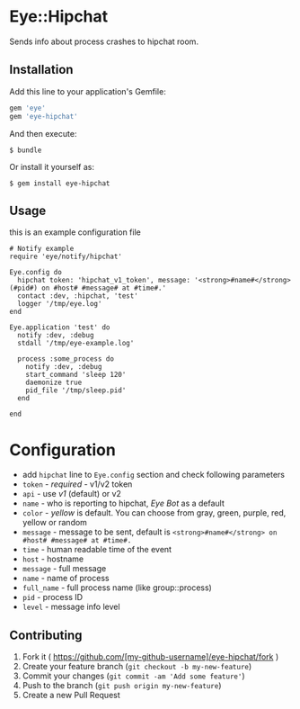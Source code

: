 # Eye::Hipchat

Sends info about process crashes to hipchat room.

## Installation

Add this line to your application's Gemfile:

```ruby
gem 'eye'
gem 'eye-hipchat'
```

And then execute:

    $ bundle

Or install it yourself as:

    $ gem install eye-hipchat

## Usage

this is an example configuration file

````
# Notify example
require 'eye/notify/hipchat'

Eye.config do
  hipchat token: 'hipchat_v1_token', message: '<strong>#name#</strong> (#pid#) on #host# #message# at #time#.'
  contact :dev, :hipchat, 'test'
  logger '/tmp/eye.log'
end

Eye.application 'test' do
  notify :dev, :debug
  stdall '/tmp/eye-example.log'

  process :some_process do
    notify :dev, :debug
    start_command 'sleep 120'
    daemonize true
    pid_file '/tmp/sleep.pid'
  end

end
````

# Configuration

* add `hipchat` line to `Eye.config` section and check following parameters
 * `token` - *required* - v1/v2 token
 * `api` - use *v1* (default) or v2
 * `name` - who is reporting to hipchat, *Eye Bot* as a default
 * `color` - *yellow* is default. You can choose from gray, green, purple, red, yellow or random
 * `message` - message to be sent, default is `<strong>#name#</strong> on #host# #message# at #time#.`
  * `time` - human readable time of the event
  * `host` - hostname
  * `message` - full message
  * `name` - name of process
  * `full_name` - full process name (like group::process)
  * `pid` - process ID
  * `level` - message info level

## Contributing

1. Fork it ( https://github.com/[my-github-username]/eye-hipchat/fork )
2. Create your feature branch (`git checkout -b my-new-feature`)
3. Commit your changes (`git commit -am 'Add some feature'`)
4. Push to the branch (`git push origin my-new-feature`)
5. Create a new Pull Request
